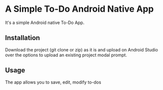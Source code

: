 # A Simple To-Do Android Native App

It's a simple Android native To-Do App.

## Installation

Download the project (git clone or zip) as it is and upload on Android Studio over the options to upload an existing project modal prompt.

## Usage

The app allows you to save, edit, modify to-dos